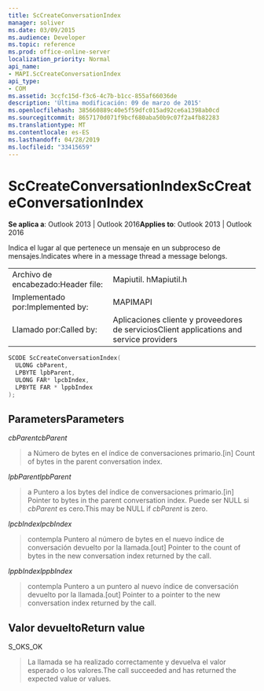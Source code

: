 ```yaml
---
title: ScCreateConversationIndex
manager: soliver
ms.date: 03/09/2015
ms.audience: Developer
ms.topic: reference
ms.prod: office-online-server
localization_priority: Normal
api_name:
- MAPI.ScCreateConversationIndex
api_type:
- COM
ms.assetid: 3ccfc15d-f3c6-4c7b-b1cc-855af66036de
description: 'Última modificación: 09 de marzo de 2015'
ms.openlocfilehash: 385660889c40e5f59dfc015ad92ce6a1398ab0cd
ms.sourcegitcommit: 8657170d071f9bcf680aba50b9c07f2a4fb82283
ms.translationtype: MT
ms.contentlocale: es-ES
ms.lasthandoff: 04/28/2019
ms.locfileid: "33415659"
---
```

# <a name="sccreateconversationindex"></a><span data-ttu-id="fc4ab-103">ScCreateConversationIndex</span><span class="sxs-lookup"><span data-stu-id="fc4ab-103">ScCreateConversationIndex</span></span>

  
  
<span data-ttu-id="fc4ab-104">**Se aplica a**: Outlook 2013 | Outlook 2016</span><span class="sxs-lookup"><span data-stu-id="fc4ab-104">**Applies to**: Outlook 2013 | Outlook 2016</span></span> 
  
<span data-ttu-id="fc4ab-105">Indica el lugar al que pertenece un mensaje en un subproceso de mensajes.</span><span class="sxs-lookup"><span data-stu-id="fc4ab-105">Indicates where in a message thread a message belongs.</span></span> 
  
|||
|:-----|:-----|
|<span data-ttu-id="fc4ab-106">Archivo de encabezado:</span><span class="sxs-lookup"><span data-stu-id="fc4ab-106">Header file:</span></span>  <br/> |<span data-ttu-id="fc4ab-107">Mapiutil. h</span><span class="sxs-lookup"><span data-stu-id="fc4ab-107">Mapiutil.h</span></span>  <br/> |
|<span data-ttu-id="fc4ab-108">Implementado por:</span><span class="sxs-lookup"><span data-stu-id="fc4ab-108">Implemented by:</span></span>  <br/> |<span data-ttu-id="fc4ab-109">MAPI</span><span class="sxs-lookup"><span data-stu-id="fc4ab-109">MAPI</span></span>  <br/> |
|<span data-ttu-id="fc4ab-110">Llamado por:</span><span class="sxs-lookup"><span data-stu-id="fc4ab-110">Called by:</span></span>  <br/> |<span data-ttu-id="fc4ab-111">Aplicaciones cliente y proveedores de servicios</span><span class="sxs-lookup"><span data-stu-id="fc4ab-111">Client applications and service providers</span></span>  <br/> |
   
```cpp
SCODE ScCreateConversationIndex(
  ULONG cbParent,
  LPBYTE lpbParent,
  ULONG FAR* lpcbIndex,
  LPBYTE FAR * lppbIndex
);
```

## <a name="parameters"></a><span data-ttu-id="fc4ab-112">Parameters</span><span class="sxs-lookup"><span data-stu-id="fc4ab-112">Parameters</span></span>

 <span data-ttu-id="fc4ab-113">_cbParent_</span><span class="sxs-lookup"><span data-stu-id="fc4ab-113">_cbParent_</span></span>
  
> <span data-ttu-id="fc4ab-114">a Número de bytes en el índice de conversaciones primario.</span><span class="sxs-lookup"><span data-stu-id="fc4ab-114">[in] Count of bytes in the parent conversation index.</span></span>
    
 <span data-ttu-id="fc4ab-115">_lpbParent_</span><span class="sxs-lookup"><span data-stu-id="fc4ab-115">_lpbParent_</span></span>
  
> <span data-ttu-id="fc4ab-116">a Puntero a los bytes del índice de conversaciones primario.</span><span class="sxs-lookup"><span data-stu-id="fc4ab-116">[in] Pointer to bytes in the parent conversation index.</span></span> <span data-ttu-id="fc4ab-117">Puede ser NULL si _cbParent_ es cero.</span><span class="sxs-lookup"><span data-stu-id="fc4ab-117">This may be NULL if  _cbParent_ is zero.</span></span> 
    
 <span data-ttu-id="fc4ab-118">_lpcbIndex_</span><span class="sxs-lookup"><span data-stu-id="fc4ab-118">_lpcbIndex_</span></span>
  
> <span data-ttu-id="fc4ab-119">contempla Puntero al número de bytes en el nuevo índice de conversación devuelto por la llamada.</span><span class="sxs-lookup"><span data-stu-id="fc4ab-119">[out] Pointer to the count of bytes in the new conversation index returned by the call.</span></span> 
    
 <span data-ttu-id="fc4ab-120">_lppbIndex_</span><span class="sxs-lookup"><span data-stu-id="fc4ab-120">_lppbIndex_</span></span>
  
> <span data-ttu-id="fc4ab-121">contempla Puntero a un puntero al nuevo índice de conversación devuelto por la llamada.</span><span class="sxs-lookup"><span data-stu-id="fc4ab-121">[out] Pointer to a pointer to the new conversation index returned by the call.</span></span>
    
## <a name="return-value"></a><span data-ttu-id="fc4ab-122">Valor devuelto</span><span class="sxs-lookup"><span data-stu-id="fc4ab-122">Return value</span></span>

<span data-ttu-id="fc4ab-123">S_OK</span><span class="sxs-lookup"><span data-stu-id="fc4ab-123">S_OK</span></span> 
  
> <span data-ttu-id="fc4ab-124">La llamada se ha realizado correctamente y devuelva el valor esperado o los valores.</span><span class="sxs-lookup"><span data-stu-id="fc4ab-124">The call succeeded and has returned the expected value or values.</span></span>
    


